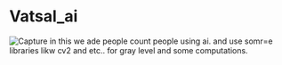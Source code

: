 # Vatsal_ai
![Capture](https://user-images.githubusercontent.com/132247072/235408382-770ceff7-7b95-4ec4-ab33-5efef4bacce2.PNG)
in this we ade people count people using ai.
and use somr=e libraries likw cv2 and etc.. for gray level and some computations.

